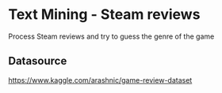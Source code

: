 # Text Mining - Steam reviews

Process Steam reviews and try to guess the genre of the game

## Datasource
https://www.kaggle.com/arashnic/game-review-dataset
